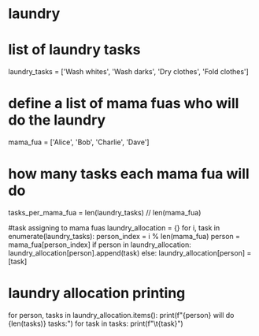 # laundry
# list of laundry tasks
laundry_tasks = ['Wash whites', 'Wash darks', 'Dry clothes', 'Fold clothes']

# define a list of mama fuas who will do the laundry
mama_fua = ['Alice', 'Bob', 'Charlie', 'Dave']

#  how many tasks each mama fua will do
tasks_per_mama_fua = len(laundry_tasks) // len(mama_fua)

#task assigning to mama fuas
laundry_allocation = {}
for i, task in enumerate(laundry_tasks):
    person_index = i % len(mama_fua)
    person = mama_fua[person_index]
    if person in laundry_allocation:
        laundry_allocation[person].append(task)
    else:
        laundry_allocation[person] = [task]

# laundry allocation printing
for person, tasks in laundry_allocation.items():
    print(f"{person} will do {len(tasks)} tasks:")
    for task in tasks:
        print(f"\t{task}")

